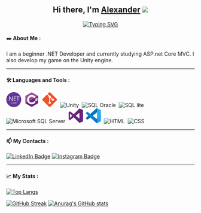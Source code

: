 <h2 align="center">Hi there, I'm
<a href="https://www.linkedin.com/in/alexander-medved-grizzly" target="_blank">Alexander</a>
<img src="https://github.com/blackcater/blackcater/raw/main/images/Hi.gif" height="30"/>
</h2>

<p align="center">
<a href="https://git.io/typing-svg"><img src="https://readme-typing-svg.demolab.com?font=Trade+Winds&size=23&duration=2000&pause=10000&color=58a6ff&lines=Welcome+to+my+GitHub+account" alt="Typing SVG" /></a>
</p>


#### ✒️ About Me :
I am a beginner .NET Developer and currently studying ASP.net Core MVC. I also develop my game on the Unity engine.

---

#### 🛠️ Languages and Tools :
<div>
  <img src="https://github.com/devicons/devicon/blob/master/icons/dotnetcore/dotnetcore-original.svg" title=".NET" alt=".NET" width="40" height="40"/>&nbsp;
  <img src="https://github.com/devicons/devicon/blob/master/icons/csharp/csharp-original.svg" title="C Sharp" alt="C#" width="40" height="40"/>&nbsp;
  <img src="https://github.com/devicons/devicon/blob/master/icons/git/git-plain.svg" title="Git" alt="Git" width="40" height="40"/>&nbsp;
  <img src="https://user-images.githubusercontent.com/35379801/205898828-cb50a456-587f-4849-aae2-3a0fd62ce233.svg" title="Unity" alt="Unity" width="40" height="40"/>&nbsp;
  <img src="https://user-images.githubusercontent.com/35379801/205899086-50b90adc-5712-40ff-94ba-5d3b91c41d0f.svg" title="SQL Oracle" alt="SQL Oracle"  width="40" height="40"/>&nbsp;
  <img src="https://user-images.githubusercontent.com/35379801/205899863-bc87c45a-3ced-4423-90db-68dc3e8b1dd2.svg" title="SQL lite" alt="SQL lite" width="40" height="40"/>&nbsp;
  <img src="https://user-images.githubusercontent.com/35379801/205901205-cd480266-d34f-4e6f-a94d-26de1bf5e3aa.svg" title="Microsoft SQL Server" alt="Microsoft SQL Server" width="40" height="40"/>&nbsp;
  <img src="https://github.com/devicons/devicon/blob/master/icons/visualstudio/visualstudio-plain.svg" title="Visual Studio" alt="Visual Studio" width="40" height="40"/>&nbsp;
  <img src="https://github.com/devicons/devicon/blob/master/icons/vscode/vscode-original.svg" title="Visual Code" alt="Visual Code" width="40" height="40"/>&nbsp;
  <img src="https://user-images.githubusercontent.com/35379801/209431080-94c25bdf-38bb-42df-985e-4659c65eaa46.svg" title="HTML" alt="HTML" width="40" height="40"/>&nbsp;
  <img src="https://user-images.githubusercontent.com/35379801/209432076-0141f48d-29b2-4e92-a1d6-2bfd775c2f2f.svg" title="CSS" alt="CSS" width="40" height="40"/>&nbsp;
</div>

---

#### 📫 My Contacts :  
[![LinkedIn Badge](https://img.shields.io/badge/LinkedIn-Profile-informational?style=for-the-badge&logo=linkedin&logoColor=white&color=0D76A8)](https://www.linkedin.com/in/alexander-medved-grizzly/)
[![Instagram Badge](https://img.shields.io/badge/Instagram-Profile-informational?style=for-the-badge&logo=instagram&logoColor=white&color=0D76A8)](https://www.instagram.com/av_grizzly/)

---

#### 📈 My Stats :  

[![Top Langs](https://github-readme-stats.vercel.app/api/top-langs/?username=grizzly-pride&layout=compact&theme=tokyonight)](https://github.com/anuraghazra/github-readme-stats)

[![GitHub Streak](https://streak-stats.demolab.com?user=grizzly-pride&theme=tokyonight&date_format=j%20M%5B%20Y%5D)](https://git.io/streak-stats)
[![Anurag's GitHub stats](https://github-readme-stats.vercel.app/api?username=grizzly-pride&show_icons=true&theme=tokyonight)](https://github.com/anuraghazra/github-readme-stats)

